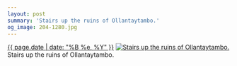 ```yaml
---
layout: post
summary: 'Stairs up the ruins of Ollantaytambo.'
og_image: 204-1280.jpg
---
```


<p>
  <time><a href="/204">{{ page.date | date: "%B %e, %Y" }}</a></time>
  <a href="/204"><img src="{{ site.assets_url }}/204-640.jpg" srcset="{{ site.assets_url }}/204-1280.jpg 1280w, {{ site.assets_url }}/204-960.jpg 960w, {{ site.assets_url }}/204-640.jpg 640w, {{ site.assets_url }}/204-320.jpg 320w" sizes="(min-width: 700px) 50vw, calc(100vw - 2rem)" alt="Stairs up the ruins of Ollantaytambo." /></a>
  <span>Stairs up the ruins of Ollantaytambo.</span>
</p>
